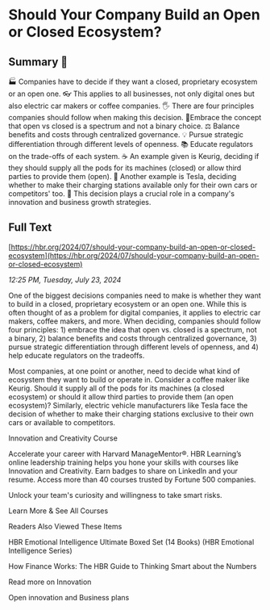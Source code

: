 # Should Your Company Build an Open or Closed Ecosystem?

## Summary 🤖

🏭 Companies have to decide if they want a closed, proprietary ecosystem or an open one.
👓 This applies to all businesses, not only digital ones but also electric car makers or coffee companies.
🖐️ There are four principles companies should follow when making this decision.
🔬Embrace the concept that open vs closed is a spectrum and not a binary choice.
⚖️ Balance benefits and costs through centralized governance.
💡 Pursue strategic differentiation through different levels of openness.
📚 Educate regulators on the trade-offs of each system.
☕️ An example given is Keurig, deciding if they should supply all the pods for its machines (closed) or allow third parties to provide them (open).
🚗 Another example is Tesla, deciding whether to make their charging stations available only for their own cars or competitors' too. 
🚀 This decision plays a crucial role in a company's innovation and business growth strategies.

## Full Text

[https://hbr.org/2024/07/should-your-company-build-an-open-or-closed-ecosystem](https://hbr.org/2024/07/should-your-company-build-an-open-or-closed-ecosystem)

*12:25 PM, Tuesday, July 23, 2024*

One of the biggest decisions companies need to make is whether they want to build in a closed, proprietary ecosystem or an open one. While this is often thought of as a problem for digital companies, it applies to electric car makers, coffee makers, and more. When deciding, companies should follow four principles: 1) embrace the idea that open vs. closed is a spectrum, not a binary, 2) balance benefits and costs through centralized governance, 3) pursue strategic differentiation through different levels of openness, and 4) help educate regulators on the tradeoffs.

Most companies, at one point or another, need to decide what kind of ecosystem they want to build or operate in. Consider a coffee maker like Keurig. Should it supply all of the pods for its machines (a closed ecosystem) or should it allow third parties to provide them (an open ecosystem)? Similarly, electric vehicle manufacturers like Tesla face the decision of whether to make their charging stations exclusive to their own cars or available to competitors.

Innovation and Creativity Course

Accelerate your career with Harvard ManageMentor®. HBR Learning’s online leadership training helps you hone your skills with courses like Innovation and Creativity. Earn badges to share on LinkedIn and your resume. Access more than 40 courses trusted by Fortune 500 companies.

Unlock your team's curiosity and willingness to take smart risks.

Learn More & See All Courses

Readers Also Viewed These Items

HBR Emotional Intelligence Ultimate Boxed Set (14 Books) (HBR Emotional Intelligence Series)

How Finance Works: The HBR Guide to Thinking Smart about the Numbers

Read more on Innovation

Open innovation and Business plans

